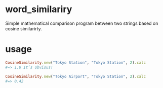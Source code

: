 # word_similariry 
Simple mathematical comparison program between two strings based on cosine similarirty. 


# usage 
```ruby
CosineSimilarity.new("Tokyo Station", "Tokyo Station", 2).calc
#=> 1.0 It’s obvious!
```
```ruby
CosineSimilarity.new("Tokyo Airport", "Tokyo Station", 2).calc
#=> 0.42
```

